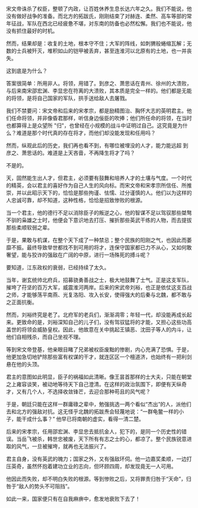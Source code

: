 宋文帝诛杀了权臣，整顿了内政，让百姓休养生息长达六年之久。我们不能说，他没有做好战争的准备。而北方的拓跋氏，刚刚结束了对赫连、柔然、高车等部的常年征战，军队在西北已经疲惫不堪，对东南的防备也必然松懈。我们也不能说，他没有抓住最好的时机。

然而，结果却是：收复的土地，根本守不住；大军的阵线，如刺猬般蜷缩瓦解；无数的士兵被歼灭，堆积如山的铠甲被丢弃，甚至连淮河以北原有的土地，也一并丧失。

这到底是为什么？

答案很简单：所用非人。将领，用错了。到彦之、萧思话在青州、徐州的大溃败，与后来南宋邵宏渊、李显忠在符离的大溃败，其本质是完全一样的。他们都是无能的将领，是将自己国家的军队，拱手送给敌人去屠戮。

我们不禁要问：宋文帝和后来的宋孝宗，都是励精图治、胸怀大志的英明君主。他们任命将领，并非像昏君那样，听信身边佞臣的吹捧；他们所任命的将领，在当时也都算得上是众望所 "归"，也曾经在小规模的战斗中证明过自己。这究竟是为什么？难道是那个时代真的存在将才，而他们却没能发现和任用吗？

然而，纵观此后的历史，我们再也看不到，有哪位被埋没的人才，能力能远超 到彦之、萧思话的。难道是上天吝啬，不再降生将才了吗？

不是的。

天，固然能生出人才，但君主，必须要有鼓舞和培养人才的土壤与气度。一个时代的精英，会以君主的喜好作为自己人生的风向标。而宋文帝和宋孝宗所信任、所推崇，并以此昭示天下的，恰恰是那些拘谨、怯懦、过分谨慎的人。他们以为这样的人忠诚可靠，却不知道，这种性格，恰恰是招致惨败的根源。

当一个君主，他的德行不足以消除臣子的叛逆之心，他的智谋不足以驾驭那些桀骜不驯的枭雄之士时，他便会下意识地去打压、摧折那些英武干练的人物，而去提拔那些柔顺软弱之辈。

于是，果敢与机谋，在整个天下成了一种禁忌；整个民族的阳刚之气，也因此而萎靡不振。最终导致举世都找不到可用的将才，连保守国家都已力不从心，又如何敢奢望，能与狡诈的强敌在广阔的中原，进行一场殊死的搏斗呢？

要知道，江东政权的衰弱，已经持续了太久。

当年，谢玄统帅北府兵，招募骁勇善战之士，极大地鼓舞了士气。正是这支军队，摧垮了苻坚的百万大军，威震淮河两岸。后来的宋武帝刘裕，也正是依仗这支百战之师，才能够荡平南燕、光复洛阳、攻入长安，使得强大的后秦与北魏，都不敢与之正面抗衡。

然而，刘裕终究是老了。北府军的老兵们，渐渐凋零；年轻一代，却没能再成长起来。更致命的是，刘裕深知自己的儿子们，没有驾驭猛将的才能，又担心这些功高盖世的将领会威胁皇权。因此，他故意在关中挑起王镇恶、沈田子等人的内斗，让他们自相残杀，而自己坐视不理。

等到宋文帝登基，他亲眼目睹了兄弟被权臣废黜的惨剧，内心充满了恐惧。于是，他更加急切地铲除那些富有权谋的干才，就连区区一个檀道济，也始终有一把利剑悬在他的头顶。

君主的意图如此明显，臣子的祸福如此清晰。像王昙首那样的士大夫，只能在朝堂之上雍容谈笑，被动地等待天下自己澄清。在这样的政治氛围下，即便有天纵奇才，又有几个人，不选择收敛锋芒，去迎合那种苟且的风气呢？

于是，朝廷只能在这样一群庸碌之辈中，勉强挑选一两个看似“杰出”的人，派他们去和北方的强敌对抗。这无怪乎北魏的拓跋焘会轻蔑地说：“一群龟鳖一样的小子，能干成什么事？” 他早已将南朝的虚实，看得一清二楚。

后来的宋孝宗，任用邵宏渊、李显忠去抵抗金人，犯下的，是同一个历史性的错误。当岳飞被杀，韩世忠被废，天下所有有志之士的心，都凉了。整个民族锐意进取的风气，一旦被摧垮，就再也无法振兴了。

君主自身，没有英武的魄力；国家之外，又有强敌环伺。他一边嘉奖柔顺，一边打压英奇，虽然怀抱着建功立业的志向，但环顾四周，却发现竟无一人可用。

他因此而失败，却不明白失败的根源。等到惨败之后，又将罪责归咎于“天命”，归咎于“敌人的势头不可阻挡”。

如此一来，国家便只有在自我麻痹中，愈发地衰败下去了！
